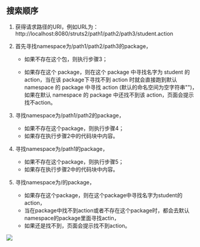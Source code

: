 ## 搜索顺序

1. 获得请求路径的URI，例如URL为：http://localhost:8080/struts2/path1/path2/path3/student.action

2. 首先寻找namespace为/path1/path2/path3的package，

   - 如果不存在这个包，则执行步骤3；

   - 如果存在这个 package，则在这个 package 中寻找名字为 student 的 action，当在该 package下寻找不到 action 时就会直接跑到默认 namespace 的 package 中寻找 action (默认的命名空间为空字符串"")，如果在默认 namespace 的 package 中还找不到该 action，页面会提示找不action。

3. 寻找namespace为/path1/path2的package，
   - 如果不存在这个package，则执行步骤4；
   - 如果存在执行步骤2中的代码块中内容。

4. 寻找namespace为/path1的package，
   - 如果不存在这个package，则执行步骤5；
   - 如果存在执行步骤2中的代码块中内容。

5. 寻找namespace为/的package，
   - 如果存在这个package，则在这个package中寻找名字为student的action，
   - 当在package中找不到action或者不存在这个package时，都会去默认namespace的package里面寻找actin，
   - 如果还是找不到，页面会提示找不到action。



![](https://cdn.jsdelivr.net/gh/huayonglun/cdn_image001@0.03029291122/gh_pic.png)

